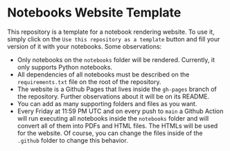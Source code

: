 # Notebooks Website Template

This repository is a template for a notebook rendering website. To use it, simply click on the `Use this repository as a template` button and fill your version of it with your notebooks. Some observations:

- Only notebooks on the `notebooks` folder will be rendered. Currently, it only supports Python notebooks.
- All dependencies of all notebooks must be described on the `requirements.txt` file on the root of the repository.
- The website is a Github Pages that lives inside the `gh-pages` branch of the repository. Further observations about it will be on its README.
- You can add as many supporting folders and files as you want.
- Every Friday at 11:59 PM UTC and on every push to `main` a Github Action will run executing all notebooks inside the `notebooks` folder and will convert all of them into PDFs and HTML files. The HTMLs will be used for the website. Of course, you can change the files inside of the `.github` folder to change this behavior.
